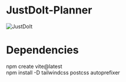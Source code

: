 # JustDoIt-Planner

<img src="https://media.tenor.com/ZpWIgnTC1dQAAAAC/shia-la-beouf-just-do-it.gif" alt="JustDoIt">


# Dependencies

npm create vite@latest <br>
npm install -D tailwindcss postcss autoprefixer
